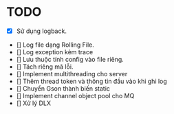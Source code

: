 # TODO

- [x] Sử dụng logback.
- [] Log file dạng Rolling File.
- [] Log exception kèm trace
- [] Lưu thuộc tính config vào file riêng.
- [] Tách riêng mã lỗi.
- [] Implement multithreading cho server
- [] Thêm thread token và thông tin đầu vào khi ghi log
- [] Chuyển Gson thành biến static
- [] Implement channel object pool cho MQ
- [] Xử lý DLX